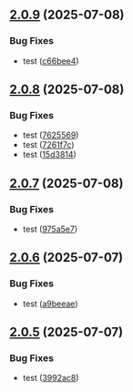 ## [2.0.9](https://github.com/Reetwiz/fellowblogcicd/compare/v2.0.8...v2.0.9) (2025-07-08)


### Bug Fixes

* test ([c66bee4](https://github.com/Reetwiz/fellowblogcicd/commit/c66bee42c3d50ccdb5ac1e000f9c67462cf8839f))

## [2.0.8](https://github.com/Reetwiz/fellowblogcicd/compare/v2.0.7...v2.0.8) (2025-07-08)


### Bug Fixes

* test ([7625569](https://github.com/Reetwiz/fellowblogcicd/commit/7625569540c72f3a4d41bc22f3f534e1b0ed4096))
* test ([7261f7c](https://github.com/Reetwiz/fellowblogcicd/commit/7261f7c4d9663d528a0cc1bd0d2c3eee2b87cd09))
* test ([15d3814](https://github.com/Reetwiz/fellowblogcicd/commit/15d3814ad1651d99125b99f2a65033e2e5b74fc5))

## [2.0.7](https://github.com/Reetwiz/fellowblogcicd/compare/v2.0.6...v2.0.7) (2025-07-08)


### Bug Fixes

* test ([975a5e7](https://github.com/Reetwiz/fellowblogcicd/commit/975a5e73b4aad8785ee0793fadfc56a1a79282c1))

## [2.0.6](https://github.com/Reetwiz/fellowblogcicd/compare/v2.0.5...v2.0.6) (2025-07-07)


### Bug Fixes

*  test ([a9beeae](https://github.com/Reetwiz/fellowblogcicd/commit/a9beeaea7747b0feecf79fb29c09d01b8abde3f3))

## [2.0.5](https://github.com/Reetwiz/fellowblogcicd/compare/v2.0.4...v2.0.5) (2025-07-07)


### Bug Fixes

*  test ([3992ac8](https://github.com/Reetwiz/fellowblogcicd/commit/3992ac810e6e07d5df488e34dcb2db5839031558))

